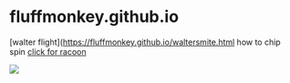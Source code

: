 # fluffmonkey.github.io
[walter flight](https://fluffmonkey.github.io/waltersmite.html
how to chip spin
[click for racoon](https://steamuserimages-a.akamaihd.net/ugc/2512520537982597148/4423B6EB6638904AB07ED38FF20D8EC42C5FACC2/?imw=637&imh=358&ima=fit&impolicy=Letterbox&imcolor=%23000000&letterbox=true)

![](https://steamuserimages-a.akamaihd.net/ugc/2301965672787732655/0BF90DCD5252316F884D451C8D3128711B9A676A/?imw=637&imh=358&ima=fit&impolicy=Letterbox&imcolor=%23000000&letterbox=true)
